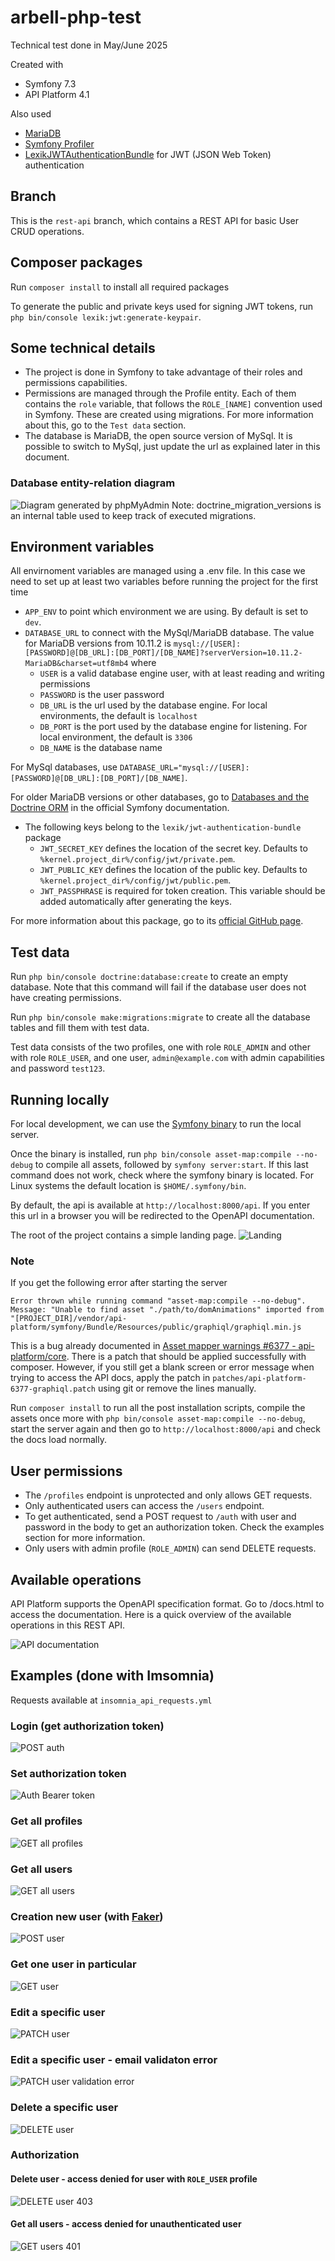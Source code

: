 # arbell-php-test
Technical test done in May/June 2025

Created with
* Symfony 7.3
* API Platform 4.1

Also used
* [MariaDB](https://mariadb.org)
* [Symfony Profiler](https://symfony.com/doc/current/profiler.html)
* [LexikJWTAuthenticationBundle](https://github.com/lexik/LexikJWTAuthenticationBundle) for JWT (JSON Web Token) authentication

## Branch
This is the `rest-api` branch, which contains a REST API for basic User CRUD operations.

## Composer packages
Run `composer install` to install all required packages

To generate the public and private keys used for signing JWT tokens, run `php bin/console lexik:jwt:generate-keypair`.

## Some technical details
* The project is done in Symfony to take advantage of their roles and permissions capabilities.
* Permissions are managed through the Profile entity. Each of them contains the `role` variable, that follows the `ROLE_[NAME]` convention used in Symfony. These are created using migrations. For more information about this, go to the `Test data` section.
* The database is MariaDB, the open source version of MySql. It is possible to switch to MySql, just update the url as explained later in this document.

### Database entity-relation diagram
![Diagram generated by phpMyAdmin](/screenshots/arbell-test%20-%20ERD.png)
Note: doctrine_migration_versions is an internal table used to keep track of executed migrations.

## Environment variables
All envirnoment variables are managed using a .env file. In this case we need to set up at least two variables before running the project for the first time
* `APP_ENV` to point which environment we are using. By default is set to `dev`.
* `DATABASE_URL` to connect with the MySql/MariaDB database. The value for MariaDB versions from 10.11.2 is `mysql://[USER]:[PASSWORD]@[DB_URL]:[DB_PORT]/[DB_NAME]?serverVersion=10.11.2-MariaDB&charset=utf8mb4` where
    * `USER` is a valid database engine user, with at least reading and writing permissions
    * `PASSWORD` is the user password
    * `DB_URL` is the url used by the database engine. For local environments, the default is `localhost`
    * `DB_PORT` is the port used by the database engine for listening. For local environment, the default is `3306`
    * `DB_NAME` is the database name

For MySql databases, use `DATABASE_URL="mysql://[USER]:[PASSWORD]@[DB_URL]:[DB_PORT]/[DB_NAME]`.

For older MariaDB versions or other databases, go to [Databases and the Doctrine ORM](https://symfony.com/doc/current/doctrine.html#configuring-the-database) in the official Symfony documentation.

* The following keys belong to the `lexik/jwt-authentication-bundle` package
    * `JWT_SECRET_KEY` defines the location of the secret key. Defaults to `%kernel.project_dir%/config/jwt/private.pem`.
    * `JWT_PUBLIC_KEY` defines the location of the public key. Defaults to `%kernel.project_dir%/config/jwt/public.pem`.
    * `JWT_PASSPHRASE` is required for token creation. This variable should be added automatically after generating the keys.

For more information about this package, go to its [official GitHub page](https://github.com/lexik/LexikJWTAuthenticationBundle).

## Test data
Run `php bin/console doctrine:database:create` to create an empty database. Note that this command will fail if the database user does not have creating permissions.

Run `php bin/console make:migrations:migrate` to create all the database tables and fill them with test data.

Test data consists of the two profiles, one with role `ROLE_ADMIN` and other with role `ROLE_USER`, and one user, `admin@example.com` with admin capabilities and password `test123`.

## Running locally
For local development, we can use the [Symfony binary](https://symfony.com/download) to run the local server.

Once the binary is installed, run `php bin/console asset-map:compile --no-debug` to compile all assets, followed by `symfony server:start`. If this last command does not work, check where the symfony binary is located. For Linux systems the default location is `$HOME/.symfony/bin`.

By default, the api is available at `http://localhost:8000/api`. If you enter this url in a browser you will be redirected to the OpenAPI documentation.

The root of the project contains a simple landing page.
![Landing](/screenshots/Landing.png)

### Note
If you get the following error after starting the server

    Error thrown while running command "asset-map:compile --no-debug". Message: "Unable to find asset "./path/to/domAnimations" imported from "[PROJECT_DIR]/vendor/api-platform/symfony/Bundle/Resources/public/graphiql/graphiql.min.js

This is a bug already documented in [Asset mapper warnings #6377 - api-platform/core](https://github.com/api-platform/core/issues/6377). There is a patch that should be applied successfully with composer. However, if you still get a blank screen or error message when trying to access the API docs, apply the patch in `patches/api-platform-6377-graphiql.patch` using git or remove the lines manually.

Run `composer install` to run all the post installation scripts, compile the assets once more with `php bin/console asset-map:compile --no-debug`, start the server again and then go to `http://localhost:8000/api` and check the docs load normally.

## User permissions
* The `/profiles` endpoint is unprotected and only allows GET requests.
* Only authenticated users can access the `/users` endpoint.
* To get authenticated, send a POST request to `/auth` with user and password in the body to get an authorization token. Check the examples section for more information.
* Only users with admin profile (`ROLE_ADMIN`) can send DELETE requests.

## Available operations
API Platform supports the OpenAPI specification format. Go to /docs.html to access the documentation.
Here is a quick overview of the available operations in this REST API.

![API documentation](/screenshots/API%20documentation.png)

## Examples (done with Imsomnia)
Requests available at `insomnia_api_requests.yml`

### Login (get authorization token)
![POST auth](/screenshots/Login%20request.png)

### Set authorization token
![Auth Bearer token](/screenshots/User%20auth%20config.png)

### Get all profiles
![GET all profiles](/screenshots/GET%20profiles%20request.png)

### Get all users
![GET all users](/screenshots/GET%20users%20request.png)

### Creation new user (with [Faker](https://github.com/FakerPHP/Faker))
![POST user](/screenshots/POST%20create%20new%20user%20with%20faker.png)

### Get one user in particular
![GET user](/screenshots/GET%20single%20user.png)

### Edit a specific user
![PATCH user](/screenshots/PATCH%20user.png)

### Edit a specific user - email validaton error
![PATCH user validation error](/screenshots/PATCH%20request%20error.png)

### Delete a specific user
![DELETE user](/screenshots/DELETE%20user%20ok.png)

### Authorization
#### Delete user - access denied for user with `ROLE_USER` profile
![DELETE user 403](/screenshots/DELETE%20user%20-%20access%20denied.png)

#### Get all users - access denied for unauthenticated user
![GET users 401](/screenshots/GET%20users%20request%20-%20not%20logged%20in.png)